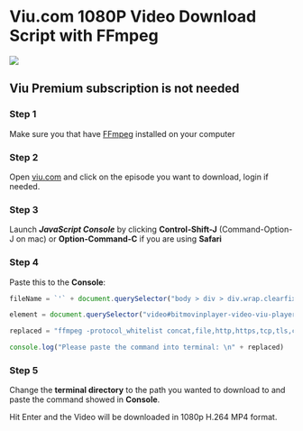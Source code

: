 # Viu.com 1080P Video Download Script with FFmpeg

<img src="https://upload.wikimedia.org/wikipedia/commons/thumb/a/a8/Viu_logo.svg/796px-Viu_logo.svg.png" />

## Viu Premium subscription is not needed

### Step 1

Make sure you that have <a href="https://www.ffmpeg.org/download.html">FFmpeg</a> installed on your computer

### Step 2

Open <a href="viu.com">viu.com</a> and click on the episode you want to download, login if needed.

### Step 3

Launch ___JavaScript Console___ by clicking __Control-Shift-J__ (Command-Option-J on mac) or __Option-Command-C__ if you are using __Safari__

### Step 4

Paste this to the __Console__: 

```javascript
fileName = `'` + document.querySelector("body > div > div.wrap.clearfix > div.video-grid-m > div > div.video-detail > h1").textContent + " " + document.querySelector("body > div > div.wrap.clearfix > div.video-grid-m > div > div.video-detail > div.video-pro.ft18.clearfix > span > h2.video-update-epi").textContent + `'`

element = document.querySelector("video#bitmovinplayer-video-viu-player > source[src]").getAttribute('src')

replaced = "ffmpeg -protocol_whitelist concat,file,http,https,tcp,tls,crypto -i " + element.replace(/Layer3/g, 'Layer4') + " -c copy " + fileName + ".mp4"

console.log("Please paste the command into terminal: \n" + replaced)
```

### Step 5

Change the __terminal directory__ to the path you wanted to download to and paste the command showed in __Console__.

Hit Enter and the Video will be downloaded in 1080p H.264 MP4 format.
